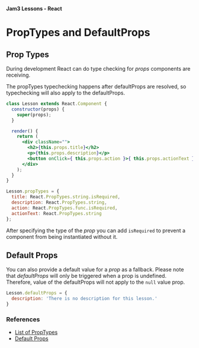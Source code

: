 **Jam3 Lessons - React**

# PropTypes and DefaultProps

## Prop Types

During development React can do type checking for _props_ components are receiving.

The propTypes typechecking happens after defaultProps are resolved,
so typechecking will also apply to the defaultProps.

```jsx
class Lesson extends React.Component {
  constructor(props) {
    super(props);
  }

  render() {
    return (
      <div className="">
        <h2>{this.props.title}</h2>
        <p>{this.props.description}</p>
        <button onClick={ this.props.action }>{ this.props.actionText }</button>
      </div>
    );
  }
}

Lesson.propTypes = {
  title: React.PropTypes.string.isRequired,
  description: React.PropTypes.string,
  action: React.PropTypes.func.isRequired,
  actionText: React.PropTypes.string
};
```

After specifying the type of the _prop_ you can add `isRequired` to prevent a component from being instantiated without it.


## Default Props

You can also provide a default value for a _prop_ as a fallback.
Please note that _defaultProps_ will only be triggered when a prop is undefined.
Therefore, value of the defaultProps will not apply to the `null` value prop.

```js
Lesson.defaultProps = {
  description: 'There is no description for this lesson.'
}
```

### References

- [List of PropTypes](https://facebook.github.io/react/docs/typechecking-with-proptypes.html#react.proptypes)
- [Default Props](https://facebook.github.io/react/docs/typechecking-with-proptypes.html#default-prop-values)

